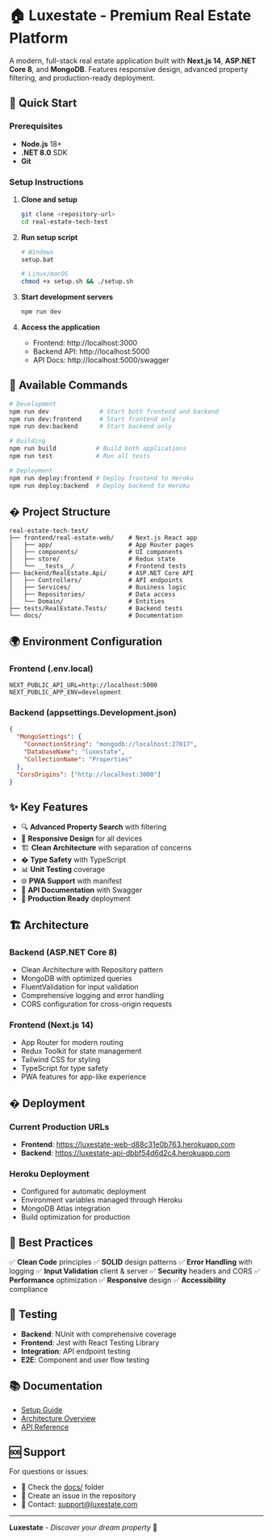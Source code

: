 # 🏠 Luxestate - Premium Real Estate Platform

A modern, full-stack real estate application built with **Next.js 14**, **ASP.NET Core 8**, and **MongoDB**. Features responsive design, advanced property filtering, and production-ready deployment.

## 🚀 Quick Start

### Prerequisites
- **Node.js** 18+
- **.NET 8.0** SDK
- **Git**

### Setup Instructions

1. **Clone and setup**
   ```bash
   git clone <repository-url>
   cd real-estate-tech-test
   ```

2. **Run setup script**
   ```bash
   # Windows
   setup.bat

   # Linux/macOS
   chmod +x setup.sh && ./setup.sh
   ```

3. **Start development servers**
   ```bash
   npm run dev
   ```

4. **Access the application**
   - Frontend: http://localhost:3000
   - Backend API: http://localhost:5000
   - API Docs: http://localhost:5000/swagger

## 🎯 Available Commands

```bash
# Development
npm run dev              # Start both frontend and backend
npm run dev:frontend     # Start frontend only
npm run dev:backend      # Start backend only

# Building
npm run build           # Build both applications
npm run test            # Run all tests

# Deployment
npm run deploy:frontend # Deploy frontend to Heroku
npm run deploy:backend  # Deploy backend to Heroku
```

## � Project Structure

```
real-estate-tech-test/
├── frontend/real-estate-web/    # Next.js React app
│   ├── app/                     # App Router pages
│   ├── components/              # UI components
│   ├── store/                   # Redux state
│   └── __tests__/               # Frontend tests
├── backend/RealEstate.Api/      # ASP.NET Core API
│   ├── Controllers/             # API endpoints
│   ├── Services/                # Business logic
│   ├── Repositories/            # Data access
│   └── Domain/                  # Entities
├── tests/RealEstate.Tests/      # Backend tests
└── docs/                        # Documentation
```

## 🌍 Environment Configuration

### Frontend (.env.local)
```env
NEXT_PUBLIC_API_URL=http://localhost:5000
NEXT_PUBLIC_APP_ENV=development
```

### Backend (appsettings.Development.json)
```json
{
  "MongoSettings": {
    "ConnectionString": "mongodb://localhost:27017",
    "DatabaseName": "luxestate",
    "CollectionName": "Properties"
  },
  "CorsOrigins": ["http://localhost:3000"]
}
```

## ✨ Key Features

- 🔍 **Advanced Property Search** with filtering
- 📱 **Responsive Design** for all devices
- 🏗️ **Clean Architecture** with separation of concerns
- � **Type Safety** with TypeScript
- 📊 **Unit Testing** coverage
- 🌐 **PWA Support** with manifest
- 📖 **API Documentation** with Swagger
- 🚀 **Production Ready** deployment

## 🏗️ Architecture

### Backend (ASP.NET Core 8)
- Clean Architecture with Repository pattern
- MongoDB with optimized queries
- FluentValidation for input validation
- Comprehensive logging and error handling
- CORS configuration for cross-origin requests

### Frontend (Next.js 14)
- App Router for modern routing
- Redux Toolkit for state management
- Tailwind CSS for styling
- TypeScript for type safety
- PWA features for app-like experience

## � Deployment

### Current Production URLs
- **Frontend**: https://luxestate-web-d88c31e0b763.herokuapp.com
- **Backend**: https://luxestate-api-dbbf54d6d2c4.herokuapp.com

### Heroku Deployment
- Configured for automatic deployment
- Environment variables managed through Heroku
- MongoDB Atlas integration
- Build optimization for production

## 📝 Best Practices

✅ **Clean Code** principles
✅ **SOLID** design patterns
✅ **Error Handling** with logging
✅ **Input Validation** client & server
✅ **Security** headers and CORS
✅ **Performance** optimization
✅ **Responsive** design
✅ **Accessibility** compliance

## 🧪 Testing

- **Backend**: NUnit with comprehensive coverage
- **Frontend**: Jest with React Testing Library
- **Integration**: API endpoint testing
- **E2E**: Component and user flow testing

## 📚 Documentation

- [Setup Guide](docs/SETUP.md)
- [Architecture Overview](docs/ARCHITECTURE.md)
- [API Reference](docs/API.md)

## 🆘 Support

For questions or issues:
- 📖 Check the [docs/](docs/) folder
- 🐛 Create an issue in the repository
- 📧 Contact: support@luxestate.com

---

**Luxestate** - *Discover your dream property* 🏡
